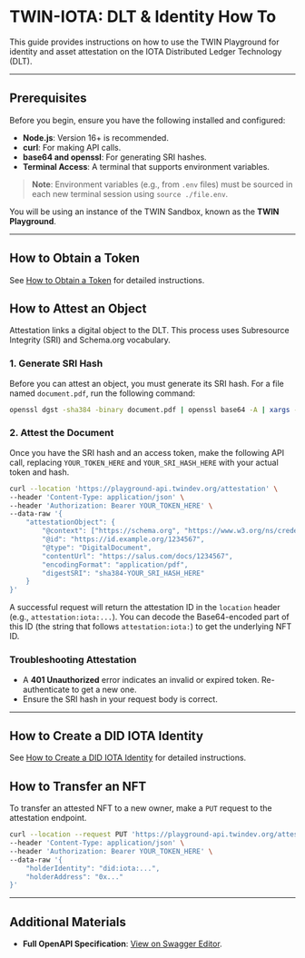 # TWIN-IOTA: DLT & Identity How To

This guide provides instructions on how to use the TWIN Playground for identity and asset attestation on the IOTA Distributed Ledger Technology (DLT).

---

## Prerequisites

Before you begin, ensure you have the following installed and configured:

- **Node.js**: Version 16+ is recommended.
- **curl**: For making API calls.
- **base64 and openssl**: For generating SRI hashes.
- **Terminal Access**: A terminal that supports environment variables.

> **Note**: Environment variables (e.g., from `.env` files) must be sourced in each new terminal session using `source ./file.env`.

You will be using an instance of the TWIN Sandbox, known as the **TWIN Playground**.

---

## How to Obtain a Token

See [How to Obtain a Token](02-twin-iota-dlt-obtain-token.md) for detailed instructions.

## How to Attest an Object

Attestation links a digital object to the DLT. This process uses Subresource Integrity (SRI) and Schema.org vocabulary.

### 1. Generate SRI Hash

Before you can attest an object, you must generate its SRI hash. For a file named `document.pdf`, run the following command:

```sh
openssl dgst -sha384 -binary document.pdf | openssl base64 -A | xargs -I {} echo "sha384-{}"
```

### 2. Attest the Document

Once you have the SRI hash and an access token, make the following API call, replacing `YOUR_TOKEN_HERE` and `YOUR_SRI_HASH_HERE` with your actual token and hash.

```sh
curl --location 'https://playground-api.twindev.org/attestation' \
--header 'Content-Type: application/json' \
--header 'Authorization: Bearer YOUR_TOKEN_HERE' \
--data-raw '{
    "attestationObject": {
        "@context": ["https://schema.org", "https://www.w3.org/ns/credentials/v2"],
        "@id": "https://id.example.org/1234567",
        "@type": "DigitalDocument",
        "contentUrl": "https://salus.com/docs/1234567",
        "encodingFormat": "application/pdf",
        "digestSRI": "sha384-YOUR_SRI_HASH_HERE"
    }
}'
```

A successful request will return the attestation ID in the `location` header (e.g., `attestation:iota:...`). You can decode the Base64-encoded part of this ID (the string that follows `attestation:iota:`) to get the underlying NFT ID.

### Troubleshooting Attestation

- A **401 Unauthorized** error indicates an invalid or expired token. Re-authenticate to get a new one.
- Ensure the SRI hash in your request body is correct.

---

## How to Create a DID IOTA Identity

See [How to Create a DID IOTA Identity](03-twin-iota-dlt-create-did-identity.md) for detailed instructions.

## How to Transfer an NFT

To transfer an attested NFT to a new owner, make a `PUT` request to the attestation endpoint.

```sh
curl --location --request PUT 'https://playground-api.twindev.org/attestation/YOUR_ATTESTATION_ID/transfer' \
--header 'Content-Type: application/json' \
--header 'Authorization: Bearer YOUR_TOKEN_HERE' \
--data-raw '{
    "holderIdentity": "did:iota:...",
    "holderAddress": "0x..."
}'
```

---

## Additional Materials

- **Full OpenAPI Specification**: [View on Swagger Editor](https://editor-next.swagger.io/?url=https://raw.githubusercontent.com/twinfoundation/playground/refs/heads/next/apps/playground-node/docs/open-api/spec.json).
